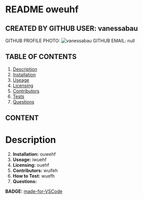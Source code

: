 # README oweuhf
## CREATED BY GITHUB USER: vanessabau
GITHUB PROFILE PHOTO: ![vanessabau](https://avatars2.githubusercontent.com/u/59780981?v=4)
GITHUB EMAIL: null
## TABLE OF CONTENTS
1. [Description](#Description)
2. [Installation](#Installation)
3. [Useage](#Useage)
4. [Licensing](#Licensing)
5. [Contributors](#Contributors)
6. [Tests](#Tests)
7. [Questions](#Questions)

## CONTENT
# Description 
2. **Installation:** ouwehf
3. **Useage:** iwuehf
4. **Licensing:** ouehf
5. **Contributors:** wuifeh
6. **How to Test:** wuefh
7. **Questions:** 

**BADGE:** [made-for-VSCode](https://img.shields.io/badge/Made%20for-VSCode-1f425f.svg)